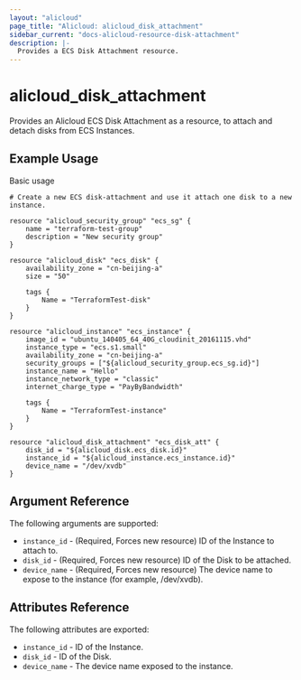 ```yaml
---
layout: "alicloud"
page_title: "Alicloud: alicloud_disk_attachment"
sidebar_current: "docs-alicloud-resource-disk-attachment"
description: |-
  Provides a ECS Disk Attachment resource.
---
```


# alicloud\_disk\_attachment

Provides an Alicloud ECS Disk Attachment as a resource, to attach and detach disks from ECS Instances.

## Example Usage

Basic usage

```
# Create a new ECS disk-attachment and use it attach one disk to a new instance.

resource "alicloud_security_group" "ecs_sg" {
    name = "terraform-test-group"
    description = "New security group"
}

resource "alicloud_disk" "ecs_disk" {
    availability_zone = "cn-beijing-a"
    size = "50"

    tags {
        Name = "TerraformTest-disk"
    }
}

resource "alicloud_instance" "ecs_instance" {
    image_id = "ubuntu_140405_64_40G_cloudinit_20161115.vhd"
    instance_type = "ecs.s1.small"
    availability_zone = "cn-beijing-a"
    security_groups = ["${alicloud_security_group.ecs_sg.id}"]
    instance_name = "Hello"
    instance_network_type = "classic"
    internet_charge_type = "PayByBandwidth"

    tags {
        Name = "TerraformTest-instance"
    }
}

resource "alicloud_disk_attachment" "ecs_disk_att" {
    disk_id = "${alicloud_disk.ecs_disk.id}"
    instance_id = "${alicloud_instance.ecs_instance.id}"
    device_name = "/dev/xvdb"
}
```
## Argument Reference

The following arguments are supported:

* `instance_id` - (Required, Forces new resource) ID of the Instance to attach to.
* `disk_id` - (Required, Forces new resource) ID of the Disk to be attached.
* `device_name` - (Required, Forces new resource) The device name to expose to the instance (for example, /dev/xvdb).

## Attributes Reference

The following attributes are exported:

* `instance_id` - ID of the Instance.
* `disk_id` - ID of the Disk.
* `device_name` - The device name exposed to the instance.